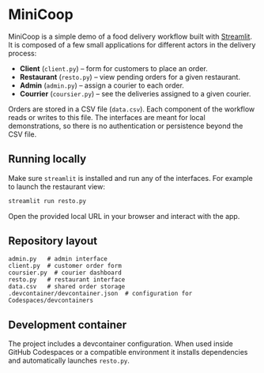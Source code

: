 # MiniCoop

MiniCoop is a simple demo of a food delivery workflow built with [Streamlit](https://streamlit.io/). It is composed of a few small applications for different actors in the delivery process:

- **Client** (`client.py`) – form for customers to place an order.
- **Restaurant** (`resto.py`) – view pending orders for a given restaurant.
- **Admin** (`admin.py`) – assign a courier to each order.
- **Courrier** (`coursier.py`) – see the deliveries assigned to a given courier.

Orders are stored in a CSV file (`data.csv`). Each component of the workflow reads or writes to this file. The interfaces are meant for local demonstrations, so there is no authentication or persistence beyond the CSV file.

## Running locally

Make sure `streamlit` is installed and run any of the interfaces. For example to launch the restaurant view:

```bash
streamlit run resto.py
```

Open the provided local URL in your browser and interact with the app.

## Repository layout

```
admin.py   # admin interface
client.py  # customer order form
coursier.py  # courier dashboard
resto.py   # restaurant interface
data.csv   # shared order storage
.devcontainer/devcontainer.json  # configuration for Codespaces/devcontainers
```

## Development container

The project includes a devcontainer configuration. When used inside GitHub Codespaces or a compatible environment it installs dependencies and automatically launches `resto.py`.

